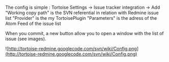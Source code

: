 The config is simple :
Tortoise Settings -> Issue tracker integration -> Add
"Working copy path" is the SVN referential in relation with Redmine issue list
"Provider" is the my TortoisePlugin
"Parameters" is the adress of the Atom Feed of the issue list

When you commit, a new button allow you to open a window with the list of issue (see images).

![http://tortoise-redmine.googlecode.com/svn/wiki/Config.png](http://tortoise-redmine.googlecode.com/svn/wiki/Config.png)